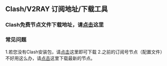 ## Clash/V2RAY 订阅地址/下载工具
### Clash免费节点文件下载地址，请[点击](https://free.datiya.com/)这里
### 常见问题
1.若您没有Clash安装包，请[点击](https://www.cordcloud.us/clients/Clash-Windows.exe)这里即可下载
2.之前的订阅号节点（配置文件）不好用这么办，请[点击](https://free.datiya.com/)这里下载最新的节点。

